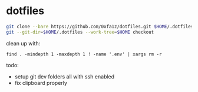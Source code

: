 # dotfiles

``` bash
git clone --bare https://github.com/0xfa1z/dotfiles.git $HOME/.dotfiles
git --git-dir=$HOME/.dotfiles --work-tree=$HOME checkout
```

clean up with: 
```shell
find . -mindepth 1 -maxdepth 1 ! -name '.env' | xargs rm -r
```

todo:
- setup git dev folders all with ssh enabled
- fix clipboard properly
